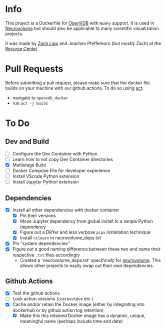 # Info
This project is a Dockerfile for [OpenVDB](https://www.openvdb.org/) with `NumPy` support. It is used in [Neurovolume](https://github.com/joachimbbp/neurovolume) but should also be applicable to many scientific visualization projects.

It was made by [Zach Lipp](https://github.com/zachlipp) and Joachim Pfefferkorn (but mostly Zach) at the [Recurse Center](https://www.recurse.com/)

# Pull Requests
Before submitting a pull request, please make sure that the docker file builds on your machine with our github actions.
To do so using [act](https://github.com/nektos/act):
- navigate to `openvdb_docker`
- run `act -j build`

# To Do
## Dev and Build
- [ ] Configure the Dev Container with Python
- [ ] Learn how to not copy Dev Container directories
- [x] Multistage Build
- [ ] Docker Compose File for developer experience
- [ ] Install VScode Python extension
- [ ] Install Jupyter Python extension
## Dependencies
- [x] Install all other dependencies with docker container
    - [x] Pin their versions
    - [x] Move Jupyter dependency from global install to a simple Python dependency
    - [x] Figure out a DRYer and less verbose `pipx` installation technique
    - [x] Install `nilearn` in neurovolume_deps.txt`
- [x] Pin "system dependencies"
- [x] Figure out a good naming difference between these two and name their respective `.txt` files accordingly
    - Created a 'neurovolume_deps.txt' specifically for [neurovolume](https://github.com/joachimbbp/neurovolume). This allows other projects to easily swap out their own dependencies.
## Github Actions
- [x] Test the github actions
- [ ] Lock action versions (`checkout@v4` etc )
- [x] Cache and/or retain the Docker image (either by integrating into dockerhub or by github action log retention)
    - [x] Make this this retained Docker image has a dynamic, unique, meaningful name (perhaps include time and date)

